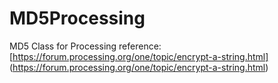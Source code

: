 # MD5Processing
MD5 Class for Processing
reference: [https://forum.processing.org/one/topic/encrypt-a-string.html] (https://forum.processing.org/one/topic/encrypt-a-string.html)
